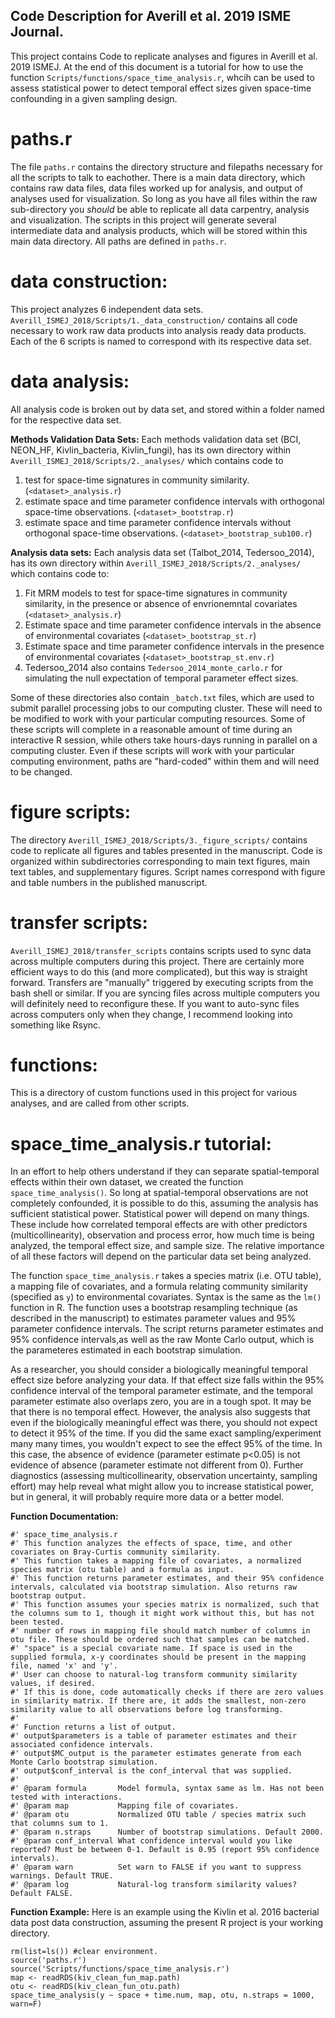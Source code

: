 ## Code Description for Averill et al. 2019 ISME Journal.

This project contains Code to replicate analyses and figures in Averill et al. 2019 ISMEJ. At the end of this document is a tutorial for how to use the function `Scripts/functions/space_time_analysis.r`, whcih can be used to assess statistical power to detect temporal effect sizes given space-time confounding in a given sampling design.

# paths.r

The file `paths.r` contains the directory structure and filepaths necessary for all the scripts to talk to eachother. There is a main data directory, which contains raw data files, data files worked up for analysis, and output of analyses used for visualization. So long as you have all files within the raw sub-directory you *should* be able to replicate all data carpentry, analysis and visualization. The scripts in this project will generate several intermediate data and analysis products, which will be stored within this main data directory. All paths are defined in `paths.r`.

# data construction: 
This project analyzes 6 independent data sets. `Averill_ISMEJ_2018/Scripts/1._data_construction/` contains all code necessary to work raw data products into analysis ready data products. Each of the 6 scripts is named to correspond with its respective data set.

# data analysis: 
All analysis code is broken out by data set, and stored within a folder named for the respective data set.

**Methods Validation Data Sets:** Each methods validation data set (BCI, NEON_HF, Kivlin_bacteria, Kivlin_fungi), has its own directory within `Averill_ISMEJ_2018/Scripts/2._analyses/` which contains code to 

1. test for space-time signatures in community similarity. (`<dataset>_analysis.r`)
2. estimate space and time parameter confidence intervals with orthogonal space-time observations. (`<dataset>_bootstrap.r`)
3. estimate space and time parameter confidence intervals without orthogonal space-time observations. (`<dataset>_bootstrap_sub100.r`)

**Analysis data sets:** Each analysis data set (Talbot_2014, Tedersoo_2014), has its own directory within `Averill_ISMEJ_2018/Scripts/2._analyses/` which contains code to:

1. Fit MRM models to test for space-time signatures in community similarity, in the presence or absence of envrionemntal covariates (`<dataset>_analysis.r`)
2. Estimate space and time parameter confidence intervals in the absence of environmental covariates (`<dataset>_bootstrap_st.r`)
3. Estimate space and time parameter confidence intervals in the presence of environmental covariates (`<dataset>_bootstrap_st.env.r`)
4. Tedersoo_2014 also contains `Tedersoo_2014_monte_carlo.r` for simulating the null expectation of temporal parameter effect sizes.

Some of these directories also contain `_batch.txt` files, which are used to submit parallel processing jobs to our computing cluster. These will need to be modified to work with your particular computing resources. Some of these scripts will complete in a reasonable amount of time during an interactive R session, while others take hours-days running in parallel on a computing cluster. Even if these scripts will work with your particular computing environment, paths are "hard-coded" within them and will need to be changed.

# figure scripts:
The directory `Averill_ISMEJ_2018/Scripts/3._figure_scripts/` contains code to replicate all figures and tables presented in the manuscript. Code is organized within subdirectories corresponding to main text figures, main text tables, and supplementary figures. Script names correspond with figure and table numbers in the published manuscript.

# transfer scripts:
`Averill_ISMEJ_2018/transfer_scripts` contains scripts used to sync data across multiple computers during this project. There are certainly more efficient ways to do this (and more complicated), but this way is straight forward. Transfers are "manually" triggered by executing scripts from the bash shell or similar. If you are syncing files across multiple computers you will definitely need to reconfigure these. If you want to auto-sync files across computers only when they change, I recommend looking into something like Rsync.

# functions:
This is a directory of custom functions used in this project for various analyses, and are called from other scripts.

# space_time_analysis.r tutorial:
In an effort to help others understand if they can separate spatial-temporal effects within their own dataset, we created the function `space_time_analysis()`. So long at spatial-temporal observations are not completely confounded, it is possible to do this, assuming the analysis has sufficient statistical power. Statistical power will depend on many things. These include how correlated temporal effects are with other predictors (multicollinearity), observation and process error, how much time is being analyzed, the temporal effect size, and sample size. The relative importance of all these factors will depend on the particular data set being analyzed.

The function `space_time_analysis.r` takes a species matrix (i.e. OTU table), a mapping file of covariates, and a formula relating community similarity (specified as `y`) to environmental covariates. Syntax is the same as the `lm()` function in R. The function uses a bootstrap resampling technique (as described in the manuscript) to estimates parameter values and 95% parameter confidence intervals. The script returns parameter estimates and 95% confidence intervals,as well as the raw Monte Carlo output, which is the parameteres estimated in each bootstrap simulation.

As a researcher, you should consider a biologically meaningful temporal effect size before analyzing your data. If that effect size falls within the 95% confidence interval of the temporal parameter estimate, and the temporal parameter estimate also overlaps zero, you are in a tough spot. It may be that there is no temporal effect. However, the analysis also suggests that even if the biologically meaningful effect was there, you should not expect to detect it 95% of the time. If you did the same exact sampling/experiment many many times, you wouldn't expect to see the effect 95% of the time. In this case, the absence of evidence (parameter estimate p<0.05) is not evidence of absence (parameter estimate not different from 0). Further diagnostics (assessing multicollinearity, observation uncertainty, sampling effort) may help reveal what might allow you to increase statistical power, but in general, it will probably require more data or a better model.

**Function Documentation:**
```
#' space_time_analysis.r
#' This function analyzes the effects of space, time, and other covariates on Bray-Curtis community similarity.
#' This function takes a mapping file of covariates, a normalized species matrix (otu table) and a formula as input.
#' This function returns parameter estimates, and their 95% confidence intervals, calculated via bootstrap simulation. Also returns raw bootstrap output.
#' This function assumes your species matrix is normalized, such that the columns sum to 1, though it might work without this, but has not been tested.
#' number of rows in mapping file should match number of columns in otu file. These should be ordered such that samples can be matched.
#' "space" is a special covariate name. If space is used in the supplied formula, x-y coordinates should be present in the mapping file, named 'x' and 'y'. 
#' User can choose to natural-log transform community similarity values, if desired.
#' If this is done, code automatically checks if there are zero values in similarity matrix. If there are, it adds the smallest, non-zero similarity value to all observations before log transforming.
#'
#' Function returns a list of output.
#' output$parameters is a table of parameter estimates and their associated confidence intervals.
#' output$MC_output is the parameter estimates generate from each Monte Carlo bootstrap simulation.
#' output$conf_interval is the conf_interval that was supplied.
#'
#' @param formula       Model formula, syntax same as lm. Has not been tested with interactions.
#' @param map           Mapping file of covariates.
#' @param otu           Normalized OTU table / species matrix such that columns sum to 1.
#' @param n.straps      Number of bootstrap simulations. Default 2000.
#' @param conf_interval What confidence interval would you like reported? Must be between 0-1. Default is 0.95 (report 95% confidence intervals).
#' @param warn          Set warn to FALSE if you want to suppress warnings. Default TRUE.
#' @param log           Natural-log transform similarity values? Default FALSE.
```

**Function Example:** Here is an example using the Kivlin et al. 2016 bacterial data post data construction, assuming the present R project is your working directory.
```{r}
rm(list=ls()) #clear environment.
source('paths.r')
source('Scripts/functions/space_time_analysis.r')
map <- readRDS(kiv_clean_fun_map.path)
otu <- readRDS(kiv_clean_fun_otu.path)
space_time_analysis(y ~ space + time.num, map, otu, n.straps = 1000, warn=F)

```
